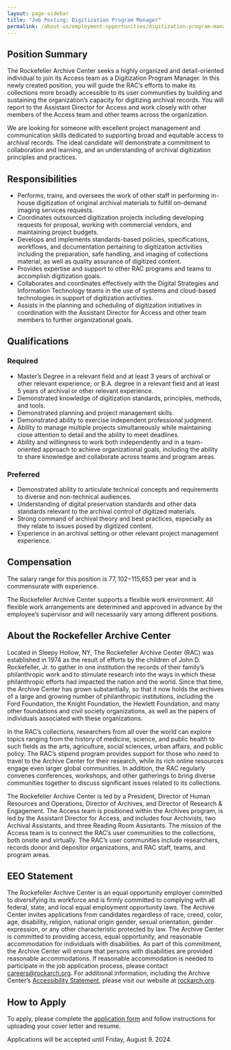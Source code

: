 ```yaml
---
layout: page-sidebar
title: "Job Posting: Digitization Program Manager"
permalink: /about-us/employment-opportunities/digitization-program-manager/
---
```


## Position Summary
The Rockefeller Archive Center seeks a highly organized and detail-oriented individual to join its Access team as a Digitization Program Manager.  In this newly created position, you will guide the RAC’s efforts to make its collections more broadly accessible to its user communities by building and sustaining the organization’s capacity for digitizing archival records.  You will report to the Assistant Director for Access and work closely with other members of the Access team and other teams across the organization.

We are looking for someone with excellent project management and communication skills dedicated to supporting broad and equitable access to archival records.  The ideal candidate will demonstrate a commitment to collaboration and learning, and an understanding of archival digitization principles and practices.

## Responsibilities
- Performs, trains, and oversees the work of other staff in performing in-house digitization of original archival materials to fulfill on-demand imaging services requests.
- Coordinates outsourced digitization projects including developing requests for proposal, working with commercial vendors, and maintaining project budgets.
- Develops and implements standards-based policies, specifications, workflows, and documentation pertaining to digitization activities including the preparation, safe handling, and imaging of collections material, as well as quality assurance of digitized content.
- Provides expertise and support to other RAC programs and teams to accomplish digitization goals.
- Collaborates and coordinates effectively with the Digital Strategies and Information Technology teams in the use of systems and cloud-based technologies in support of digitization activities. 
- Assists in the planning and scheduling of digitization initiatives in coordination with the Assistant Director for Access and other team members to further organizational goals. 


## Qualifications
### Required
- Master’s Degree in a relevant field and at least 3 years of archival or other relevant experience; or B.A. degree in a relevant field and at least 5 years of archival or other relevant experience.
- Demonstrated knowledge of digitization standards, principles, methods, and tools.
- Demonstrated planning and project management skills.
- Demonstrated ability to exercise independent professional judgment.
- Ability to manage multiple projects simultaneously while maintaining close attention to detail and the ability to meet deadlines.
- Ability and willingness to work both independently and in a team-oriented approach to achieve organizational goals, including the ability to share knowledge and collaborate across teams and program areas.

### Preferred
- Demonstrated ability to articulate technical concepts and requirements to diverse and non-technical audiences.
- Understanding of digital preservation standards and other data standards relevant to the archival control of digitized materials.
- Strong command of archival theory and best practices, especially as they relate to issues posed by digitized content.
- Experience in an archival setting or other relevant project management experience.

## Compensation
The salary range for this position is $77,102-$115,653 per year and is commensurate with experience.

The Rockefeller Archive Center supports a flexible work environment. All flexible work arrangements are determined and approved in advance by the employee’s supervisor and will necessarily vary among different positions.

## About the Rockefeller Archive Center
Located in Sleepy Hollow, NY, The Rockefeller Archive Center (RAC) was established in 1974 as the result of efforts by the children of John D. Rockefeller, Jr. to gather in one institution the records of their family’s philanthropic work and to stimulate research into the ways in which these philanthropic efforts had impacted the nation and the world. Since that time, the Archive Center has grown substantially, so that it now holds the archives of a large and growing number of philanthropic institutions, including the Ford Foundation, the Knight Foundation, the Hewlett Foundation, and many other foundations and civil society organizations, as well as the papers of individuals associated with these organizations.

In the RAC’s collections, researchers from all over the world can explore topics ranging from the history of medicine, science, and public health to such fields as the arts, agriculture, social sciences, urban affairs, and public policy. The RAC’s stipend program provides support for those who need to travel to the Archive Center for their research, while its rich online resources engage even larger global communities. In addition, the RAC regularly convenes conferences, workshops, and other gatherings to bring diverse communities together to discuss significant issues related to its collections.

The Rockefeller Archive Center is led by a President, Director of Human Resources and Operations, Director of Archives, and Director of Research & Engagement. The Access team is positioned within the Archives program, is led by the Assistant Director for Access, and includes four Archivists, two Archival Assistants, and three Reading Room Assistants. The mission of the Access team is to connect the RAC’s user communities to the collections, both onsite and virtually. The RAC’s user communities include researchers, records donor and depositor organizations, and RAC staff, teams, and program areas.

## EEO Statement
The Rockefeller Archive Center is an equal opportunity employer committed to diversifying its workforce and is firmly committed to complying with all federal, state, and local equal employment opportunity laws. The Archive Center invites applications from candidates regardless of race, creed, color, age, disability, religion, national origin gender, sexual orientation, gender expression, or any other characteristic protected by law. The Archive Center is committed to providing access, equal opportunity, and reasonable accommodation for individuals with disabilities. As part of this commitment, the Archive Center will ensure that persons with disabilities are provided reasonable accommodations. If reasonable accommodation is needed to participate in the job application process, please contact [careers@rockarch.org](mailto:careers@rockarch.org). For additional information, including the Archive Center’s [Accessibility Statement](https://rockarch.org/about-us/accessibility/), please visit our website at [rockarch.org](https://rockarch.org). 

## How to Apply
To apply, please complete the [application form](https://forms.office.com/Pages/ResponsePage.aspx?id=Yv9czRC_TES-ao8EXG8Q1mML7s9BNRlFjnBd2Df9lF1UMVAzSjhJN0U1RVQ1R1lHUkRUSlg3UkdZWC4u) and follow instructions for uploading your cover letter and resume.  

Applications will be accepted until Friday, August 9. 2024.